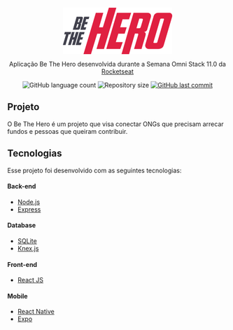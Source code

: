 <p align="center">
<img align="center" alt="Be The Hero"  src="frontend/src/assets/logo.svg" width="250px" />
</p>

<p align="center">Aplicação Be The Hero desenvolvida durante a Semana Omni Stack 11.0 da <a href="https://rocketseat.com.br/">Rocketseat</a></p>

<p align="center">
  <img alt="GitHub language count" src="https://img.shields.io/github/languages/count/amandadsc/semanaomnistack11">

  <img alt="Repository size" src="https://img.shields.io/github/repo-size/amandadsc/semanaomnistack11">
  
  <a href="https://github.com/Rocketseat/semana-omnistack-10/commits/master">
    <img alt="GitHub last commit" src="https://img.shields.io/github/last-commit/amandadsc/semanaomnistack11">
  </a>
</p>

## Projeto
O Be The Hero é um projeto que visa conectar ONGs que precisam arrecar fundos e pessoas que queiram contribuir.

## Tecnologias
Esse projeto foi desenvolvido com as seguintes tecnologias:

<h4>Back-end</h4>

- [Node.js](https://nodejs.org/en/)
- [Express](https://expressjs.com/)

<h4>Database</h4>

- [SQLite](https://www.sqlite.org/index.html)
- [Knex.js](http://knexjs.org/)

<h4>Front-end</h4>

- [React JS](https://reactjs.org)

<h4>Mobile</h4>

- [React Native](https://reactnative.dev/)
- [Expo](https://expo.io/)

